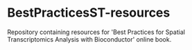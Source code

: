 # BestPracticesST-resources

Repository containing resources for 'Best Practices for Spatial Transcriptomics Analysis with Bioconductor' online book.


